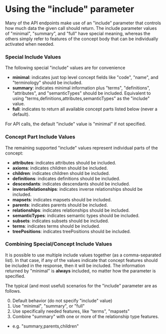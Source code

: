 <a name="top" />

Using the "include" parameter
=============================

Many of the API endpoints make use of an "include" parameter that controls
how much data the given call should return. The include parameter values of
"minimal", "summary", and "full" have special meaning, whereas the others simply
refer to features of the concept body that can be individually activated when needed.

### Special Include Values

The following special "include" values are for convenience

 - **minimal**: indicates just top level concept fields like "code", "name", and "terminology" should be included.
 - **summary**: indicates minimal information plus "terms", "definitions", "attributes", and "semanticTypes" should be included. Equivalent to using "terms,definitions,attributes,semanticTypes" as the "include" value. 
 - **full**: indicates to return all available concept parts listed below (never a default).

For API calls, the default "include" value is "minimal" if not specified.

### Concept Part Include Values

The remaining supported "include" values represent individual parts of the concept:

 - **attributes**: indicates attributes should be included.
 - **axioms**: indicates children should be included.
 - **children**: indicates children should be included.
 - **definitions**: indicates definitions should be included.
 - **descendants**: indicates descendants should be included.
 - **inverseRelationships**: indicates inverse relationships should be included.
 - **mapsets**: indicates mapsets should be included.
 - **parents**: indicates parents should be included.
 - **relationships**: indicates relationships should be included.
 - **semanticTypes**: indicates semantic types should be included.
 - **subsets**: indicates subsets should be included.
 - **terms**: indicates terms should be included.
 - **treePositions**: indicates treePositions should be included.

### Combining Special/Concept Include Values

It is possible to use multiple include values together (as a comma-separated list).  In that case, if any of the values indicate that concept features should be included in the response, then it will be included.  The information returned by "minimal" is **always** included, no matter how the parameter is specified.

The typical (and most useful) scenarios for the "include" parameter are as follows.

0. Default behavior (do not specify "include" value)
0. Use "minimal", "summary", or "full"
0. Use specifically needed features, like "terms", "mapsets"
0. Combine "summary" with one or more of the relationship type features.  
 - e.g. "summary,parents,children"

